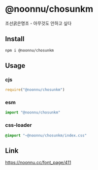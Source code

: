 # @noonnu/chosunkm
조선굵은명조 - 아무것도 안하고 싶다

## Install
```sh
npm i @noonnu/chosunkm
```
## Usage
### cjs
```js
require("@noonnu/chosunkm")
```
### esm
```js
import "@noonnu/chosunkm"
```
### css-loader
```css
@import "~@noonnu/chosunkm/index.css"
```

## Link
https://noonnu.cc/font_page/411